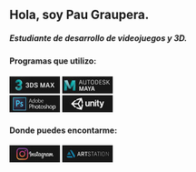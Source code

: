 ## Hola, soy Pau Graupera.
##### Estudiante de desarrollo de videojuegos y 3D.

#### Programas que utilizo:

[![3dsMax](https://github.com/PauGraupera2A/PauGraupera2A/blob/main/Images/3ds.jpg)]()
[![Maya](https://github.com/PauGraupera2A/PauGraupera2A/blob/main/Images/maya.jpg)]()
</br>
[![Photoshop](https://github.com/PauGraupera2A/PauGraupera2A/blob/main/Images/photo.jpg)]()
[![Unity](https://github.com/PauGraupera2A/PauGraupera2A/blob/main/Images/unity.jpg)]()

#### Donde puedes encontarme:

[![Instagram](https://github.com/PauGraupera2A/PauGraupera2A/blob/main/Images/Untitled-1.jpg)](https://www.instagram.com/graupera98/?next=%2F)
[![ArtStation](https://github.com/PauGraupera2A/PauGraupera2A/blob/main/Images/Untitled-2.jpg)](https://paugraupera7.artstation.com/)


<!--
**PauGraupera2A/PauGraupera2A** is a ✨ _special_ ✨ repository because its `README.md` (this file) appears on your GitHub profile.

Here are some ideas to get you started:

- 🔭 I’m currently working on ...
- 🌱 I’m currently learning ...
- 👯 I’m looking to collaborate on ...
- 🤔 I’m looking for help with ...
- 💬 Ask me about ...
- 📫 How to reach me: ...
- 😄 Pronouns: ...
- ⚡ Fun fact: ...
-->
